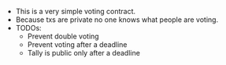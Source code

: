 - This is a very simple voting contract.
- Because txs are private no one knows what people are voting.
- TODOs:
  - Prevent double voting
  - Prevent voting after a deadline
  - Tally is public only after a deadline
